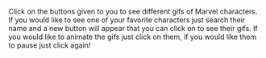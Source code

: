 Click on the buttons given to you to see different gifs of Marvel characters. If you would like to see one of your favorite characters just search their name and a new button will appear that you can click on to see their gifs. If you would like to animate the gifs just click on them, if you would like them to pause just click again!